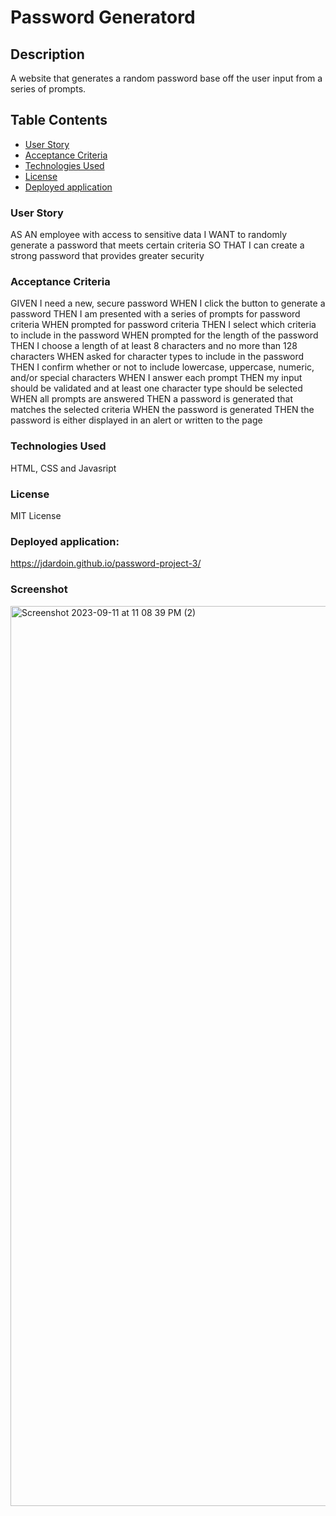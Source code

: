 # Password Generatord

## Description

A website that generates a random password base off the user input from a series of prompts.

## Table Contents

- [User Story](#User-Story)
- [Acceptance Criteria](#Acceptance-Criteria)
- [Technologies Used](#Technologies-Used)
- [License](#License)
- [Deployed application](#Deployed-application)

### User Story

AS AN employee with access to sensitive data
I WANT to randomly generate a password that meets certain criteria
SO THAT I can create a strong password that provides greater security

### Acceptance Criteria

GIVEN I need a new, secure password
WHEN I click the button to generate a password
THEN I am presented with a series of prompts for password criteria
WHEN prompted for password criteria
THEN I select which criteria to include in the password
WHEN prompted for the length of the password
THEN I choose a length of at least 8 characters and no more than 128 characters
WHEN asked for character types to include in the password
THEN I confirm whether or not to include lowercase, uppercase, numeric, and/or special characters
WHEN I answer each prompt
THEN my input should be validated and at least one character type should be selected
WHEN all prompts are answered
THEN a password is generated that matches the selected criteria
WHEN the password is generated
THEN the password is either displayed in an alert or written to the page

### Technologies Used

HTML, CSS and Javasript

### License

MIT License

### Deployed application:

https://jdardoin.github.io/password-project-3/

### Screenshot

<img width="1440" alt="Screenshot 2023-09-11 at 11 08 39 PM (2)" src="https://github.com/jdardoin/password-project-3/assets/141884948/6af6f1db-c04f-4677-89b8-863230558bd3">
